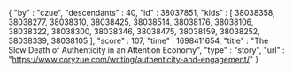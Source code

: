 {
  "by" : "czue",
  "descendants" : 40,
  "id" : 38037851,
  "kids" : [ 38038358, 38038277, 38038310, 38038425, 38038514, 38038176, 38038106, 38038322, 38038300, 38038346, 38038475, 38038159, 38038252, 38038339, 38038105 ],
  "score" : 107,
  "time" : 1698411654,
  "title" : "The Slow Death of Authenticity in an Attention Economy",
  "type" : "story",
  "url" : "https://www.coryzue.com/writing/authenticity-and-engagement/"
}
